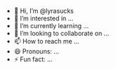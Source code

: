 - 👋 Hi, I’m @lyrasucks
- 👀 I’m interested in ...
- 🌱 I’m currently learning ...
- 💞️ I’m looking to collaborate on ...
- 📫 How to reach me ...
- 😄 Pronouns: ...
- ⚡ Fun fact: ...

<!---
lyrasucks/lyrasucks is a ✨ special ✨ repository because its `README.md` (this file) appears on your GitHub profile.
You can click the Preview link to take a look at your changes.
--->

